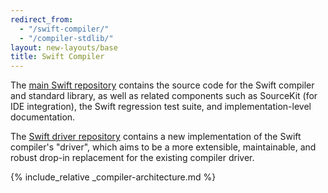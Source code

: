 ```yaml
---
redirect_from:
  - "/swift-compiler/"
  - "/compiler-stdlib/"
layout: new-layouts/base
title: Swift Compiler
---
```


The [main Swift repository][swift-repo] contains the source code for
the Swift compiler and standard library, as well as related components
such as SourceKit (for IDE integration), the Swift regression test
suite, and implementation-level documentation.

The [Swift driver repository][swift-driver-repo] contains a new
implementation of the Swift compiler's "driver", which aims to be a
more extensible, maintainable, and robust drop-in replacement for the
existing compiler driver.

{% include_relative _compiler-architecture.md %}

[bugtracker]:  https://github.com/swiftlang/swift/issues
[swift-repo]: https://github.com/swiftlang/swift "Swift repository"
[swift-driver-repo]: https://github.com/swiftlang/swift-driver "Swift driver repository"
